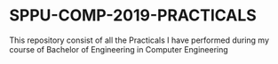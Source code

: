 # SPPU-COMP-2019-PRACTICALS
This repository consist of all the Practicals I have performed during my course of Bachelor of Engineering in Computer Engineering
